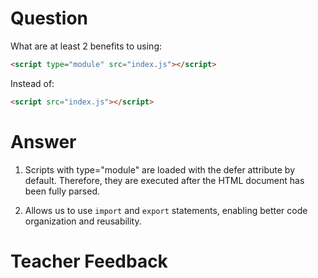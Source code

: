 # Question

What are at least 2 benefits to using:

```html
<script type="module" src="index.js"></script>
```

Instead of:

```html
<script src="index.js"></script>
```

# Answer
1. Scripts with type="module" are loaded with the defer attribute by default. Therefore, they are executed after the HTML document has been fully parsed.

2. Allows us to use `import` and `export` statements, enabling better code organization and reusability.


# Teacher Feedback